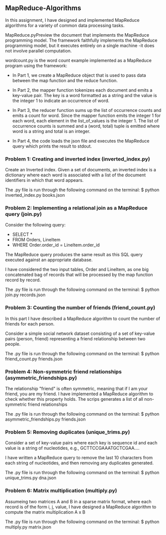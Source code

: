 ## MapReduce-Algorithms

In this assignment, I have designed and implemented MapReduce algorithms for a variety of common data processing tasks. 

MapReduce.pyPreview the document that implements the MapReduce programming model. 
The framework faithfully implements the MapReduce programming model, but it executes entirely on a single machine -it does not involve parallel computation.

wordcount.py is the word count example implemented as a MapReduce program using the framework:

* In Part 1, we create a MapReduce object that is used to pass data between the map function and the reduce function.

* In Part 2, the mapper function tokenizes each document and emits a key-value pair. 
The key is a word formatted as a string and the value is the integer 1 to indicate an occurrence of word.

* In Part 3, the reducer function sums up the list of occurrence counts and emits a count for word. 
Since the mapper function emits the integer 1 for each word, each element in the list_of_values is the integer 1. The list of 
occurrence counts is summed and a (word, total) tuple is emitted where word is a string and total is an integer.

* In Part 4, the code loads the json file and executes the MapReduce query which prints the result to stdout.

### Problem 1: Creating and inverted index (inverted_index.py)
Create an Inverted index. Given a set of documents, an inverted index is a dictionary where each word is associated with 
a list of the document identifiers in which that word appears.

The .py file is run through the following command on the terminal:
$ python inverted_index.py books.json

### Problem 2: Implementing a relational join as a MapReduce query (join.py)
Consider the following query:

- SELECT * 
- FROM Orders, LineItem 
- WHERE Order.order_id = LineItem.order_id

The MapReduce query produces the same result as this SQL query executed against an appropriate database.

I have considered the two input tables, Order and LineItem, as one big concatenated bag of records that will
be processed by the map function record by record.

The .py file is run through the following command on the terminal:
$ python join.py records.json

### Problem 3: Counting the number of friends (friend_count.py)
In this part I have described a MapReduce algorithm to count the number of friends for each person.

Consider a simple social network dataset consisting of a set of key-value pairs (person, friend) representing 
a friend relationship between two people.

The .py file is run through the following command on the terminal:
$ python friend_count.py friends.json

### Problem 4: Non-symmetric friend relationships (asymmetric_friendships.py)
The relationship "friend" is often symmetric, meaning that if I am your friend, you are my friend. 
I have implemented a MapReduce algorithm to check whether this property holds. 
The scrips generates a list of all non-symmetric friend relationships

The .py file is run through the following command on the terminal:
$ python asymmetric_friendships.py friends.json

### Problem 5: Removing duplicates (unique_trims.py)

Consider a set of key-value pairs where each key is sequence id and each value is a string of nucleotides, 
e.g., GCTTCCGAAATGCTCGAA....

I have written a MapReduce query to remove the last 10 characters from each string of nucleotides, 
and then removing any duplicates generated. 

The .py file is run through the following command on the terminal:
$ python unique_trims.py dna.json

### Problem 6: Matrix multiplication (multiply.py)
Assumeing two matrices A and B in a sparse matrix format, where each record is of the form i, j, value, 
I have designed a MapReduce algorithm to compute the matrix multiplication A x B

The .py file is run through the following command on the terminal:
$ python multiply.py matrix.json
